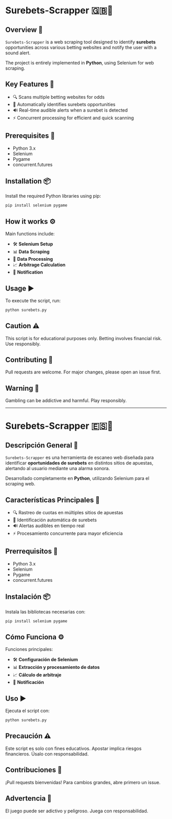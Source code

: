# Surebets-Scrapper 🇬🇧🎯

## Overview 📄  
`Surebets-Scrapper` is a web scraping tool designed to identify **surebets** opportunities across various betting websites and notify the user with a sound alert.

The project is entirely implemented in **Python**, using Selenium for web scraping.

## Key Features 🚀  
- 🔍 Scans multiple betting websites for odds  
- 🤖 Automatically identifies surebets opportunities  
- 🔊 Real-time audible alerts when a surebet is detected  
- ⚡ Concurrent processing for efficient and quick scanning

## Prerequisites 🧰  
- Python 3.x  
- Selenium  
- Pygame  
- concurrent.futures

## Installation 📦  
Install the required Python libraries using pip:

```bash
pip install selenium pygame
```

## How it works ⚙️  
Main functions include:  
- 🛠️ **Selenium Setup**  
- 📊 **Data Scraping**  
- 🧹 **Data Processing**  
- 📈 **Arbitrage Calculation**  
- 🔔 **Notification**

## Usage ▶️  
To execute the script, run:

```bash
python surebets.py
```

## Caution ⚠️  
This script is for educational purposes only. Betting involves financial risk. Use responsibly.

## Contributing 🤝  
Pull requests are welcome. For major changes, please open an issue first.

## Warning 🚨  
Gambling can be addictive and harmful. Play responsibly.

---

# Surebets-Scrapper 🇪🇸🎯

## Descripción General 📄  
`Surebets-Scrapper` es una herramienta de escaneo web diseñada para identificar **oportunidades de surebets** en distintos sitios de apuestas, alertando al usuario mediante una alarma sonora.

Desarrollado completamente en **Python**, utilizando Selenium para el scraping web.

## Características Principales 🚀  
- 🔍 Rastreo de cuotas en múltiples sitios de apuestas  
- 🤖 Identificación automática de surebets  
- 🔊 Alertas audibles en tiempo real  
- ⚡ Procesamiento concurrente para mayor eficiencia

## Prerrequisitos 🧰  
- Python 3.x  
- Selenium  
- Pygame  
- concurrent.futures

## Instalación 📦  
Instala las bibliotecas necesarias con:

```bash
pip install selenium pygame
```

## Cómo Funciona ⚙️  
Funciones principales:  
- 🛠️ **Configuración de Selenium**  
- 📊 **Extracción y procesamiento de datos**  
- 📈 **Cálculo de arbitraje**  
- 🔔 **Notificación**

## Uso ▶️  
Ejecuta el script con:

```bash
python surebets.py
```

## Precaución ⚠️  
Este script es solo con fines educativos. Apostar implica riesgos financieros. Úsalo con responsabilidad.

## Contribuciones 🤝  
¡Pull requests bienvenidas! Para cambios grandes, abre primero un issue.

## Advertencia 🚨  
El juego puede ser adictivo y peligroso. Juega con responsabilidad.


